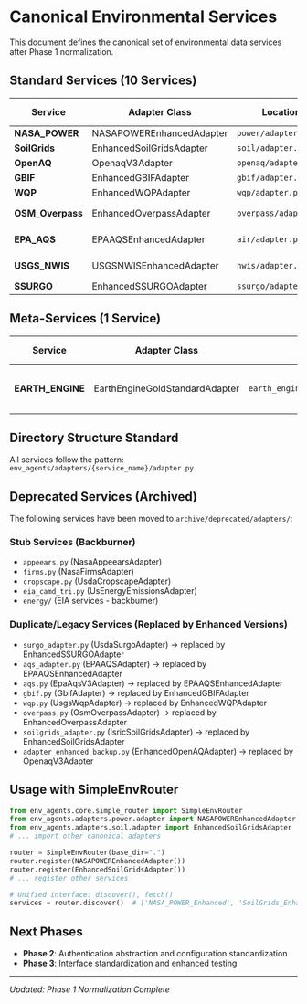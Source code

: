 # Canonical Environmental Services

This document defines the canonical set of environmental data services after Phase 1 normalization.

## Standard Services (10 Services)

| Service | Adapter Class | Location | Auth Required | Domain |
|---------|---------------|----------|---------------|--------|
| **NASA_POWER** | NASAPOWEREnhancedAdapter | `power/adapter.py` | No | Climate/Weather |
| **SoilGrids** | EnhancedSoilGridsAdapter | `soil/adapter.py` | No | Soil Properties |
| **OpenAQ** | OpenaqV3Adapter | `openaq/adapter.py` | API Key | Air Quality |
| **GBIF** | EnhancedGBIFAdapter | `gbif/adapter.py` | No | Biodiversity |
| **WQP** | EnhancedWQPAdapter | `wqp/adapter.py` | No | Water Quality |
| **OSM_Overpass** | EnhancedOverpassAdapter | `overpass/adapter.py` | No | Geospatial Features |
| **EPA_AQS** | EPAAQSEnhancedAdapter | `air/adapter.py` | API Key | EPA Air Monitoring |
| **USGS_NWIS** | USGSNWISEnhancedAdapter | `nwis/adapter.py` | No | USGS Water Data |
| **SSURGO** | EnhancedSSURGOAdapter | `ssurgo/adapter.py` | No | NRCS Soil Data |

## Meta-Services (1 Service)

| Service | Adapter Class | Location | Auth Required | Assets |
|---------|---------------|----------|---------------|--------|
| **EARTH_ENGINE** | EarthEngineGoldStandardAdapter | `earth_engine/gold_standard_adapter.py` | Service Account | 900+ Earth Engine assets |

## Directory Structure Standard

All services follow the pattern: `env_agents/adapters/{service_name}/adapter.py`

## Deprecated Services (Archived)

The following services have been moved to `archive/deprecated/adapters/`:

### Stub Services (Backburner)
- `appeears.py` (NasaAppeearsAdapter)
- `firms.py` (NasaFirmsAdapter)
- `cropscape.py` (UsdaCropscapeAdapter)
- `eia_camd_tri.py` (UsEnergyEmissionsAdapter)
- `energy/` (EIA services - backburner)

### Duplicate/Legacy Services (Replaced by Enhanced Versions)
- `surgo_adapter.py` (UsdaSurgoAdapter) → replaced by EnhancedSSURGOAdapter
- `aqs_adapter.py` (EPAAQSAdapter) → replaced by EPAAQSEnhancedAdapter
- `aqs.py` (EpaAqsV3Adapter) → replaced by EPAAQSEnhancedAdapter
- `gbif.py` (GbifAdapter) → replaced by EnhancedGBIFAdapter
- `wqp.py` (UsgsWqpAdapter) → replaced by EnhancedWQPAdapter
- `overpass.py` (OsmOverpassAdapter) → replaced by EnhancedOverpassAdapter
- `soilgrids_adapter.py` (IsricSoilGridsAdapter) → replaced by EnhancedSoilGridsAdapter
- `adapter_enhanced_backup.py` (EnhancedOpenAQAdapter) → replaced by OpenaqV3Adapter

## Usage with SimpleEnvRouter

```python
from env_agents.core.simple_router import SimpleEnvRouter
from env_agents.adapters.power.adapter import NASAPOWEREnhancedAdapter
from env_agents.adapters.soil.adapter import EnhancedSoilGridsAdapter
# ... import other canonical adapters

router = SimpleEnvRouter(base_dir=".")
router.register(NASAPOWEREnhancedAdapter())
router.register(EnhancedSoilGridsAdapter())
# ... register other services

# Unified interface: discover(), fetch()
services = router.discover()  # ['NASA_POWER_Enhanced', 'SoilGrids_Enhanced', ...]
```

## Next Phases

- **Phase 2**: Authentication abstraction and configuration standardization
- **Phase 3**: Interface standardization and enhanced testing

---

*Updated: Phase 1 Normalization Complete*